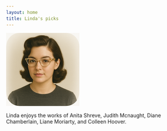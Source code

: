 ```yaml
---
layout: home
title: Linda's picks
---
```


![Linda](/assets/linda.png)

Linda enjoys the works of Anita Shreve, Judith Mcnaught, Diane Chamberlain, Liane Moriarty, and Colleen Hoover.
